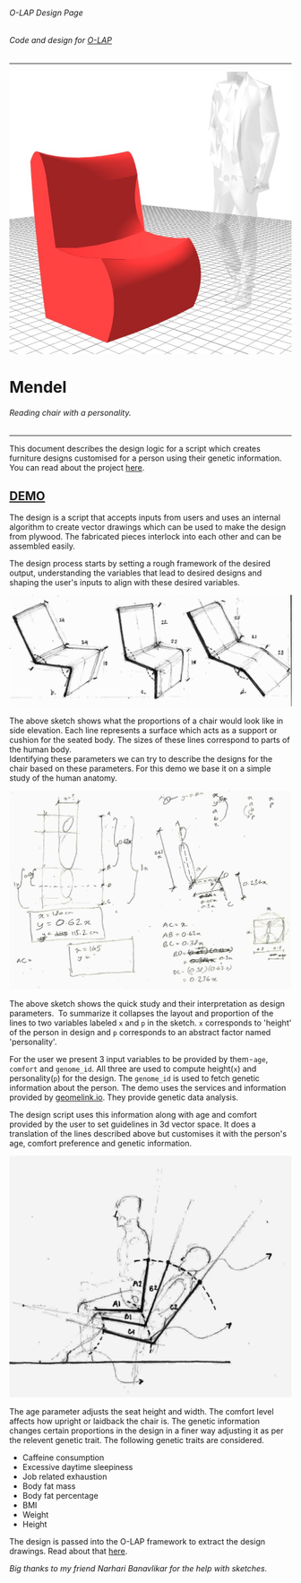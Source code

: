 ###### O-LAP Design Page
###### Code and design for [O-LAP](https://o-lap.com)  
---
![Mendel](https://raw.githubusercontent.com/amitlzkpa/mendel/master/design/display.jpg)
# Mendel  
###### Reading chair with a personality.  
---

This document describes the design logic for a script which creates furniture designs customised for a person using their genetic information.  
You can read about the project [here](https://o-lap.com).  

## [DEMO](https://o-lap.org/app.html?a=amitlzkpa&r=o-lap_mendel)
The design is a script that accepts inputs from users and uses an internal algorithm to create vector drawings which can be used to make the design from plywood. The fabricated pieces interlock into each other and can be assembled easily.  

The design process starts by setting a rough framework of the desired output, understanding the variables that lead to desired designs and shaping the user's inputs to align with these desired variables.  

![Identifying the parametric components.](https://github.com/amitlzkpa/mendel/blob/master/data/concept_profiles.jpg?raw=true)  

The above sketch shows what the proportions of a chair would look like in side elevation. Each line represents a surface which acts as a support or cushion for the seated body. The sizes of these lines correspond to parts of the human body.  
Identifying these parameters we can try to describe the designs for the chair based on these parameters. For this demo we base it on a simple study of the human anatomy.  

![Relating the human proportions to the above parameters.](https://github.com/amitlzkpa/mendel/blob/master/data/concept_ratios.jpg?raw=true)  

The above sketch shows the quick study and their interpretation as design parameters.  
To summarize it collapses the layout and proportion of the lines to two variables labeled `x` and `p` in the sketch. `x` corresponds to 'height' of the person in design and `p` corresponds to an abstract factor named 'personality'.  

For the user we present 3 input variables to be provided by them - `age`, `comfort` and `genome_id`. All three are used to compute height(`x`) and personality(`p`) for the design. The `genome_id` is used to fetch genetic information about the person. The demo uses the services and information provided by [geomelink.io](https://geomelink.io). They provide genetic data analysis.  

The design script uses this information along with age and comfort provided by the user to set guidelines in 3d vector space. It does a translation of the lines described above but customises it with the person's age, comfort preference and genetic information.  

![here](https://github.com/amitlzkpa/mendel/blob/master/data/concept_design3.jpg?raw=true)

The age parameter adjusts the seat height and width. The comfort level affects how upright or laidback the chair is. The genetic information changes certain proportions in the design in a finer way adjusting it as per the relevent genetic trait. The following genetic traits are considered.  
* Caffeine consumption
* Excessive daytime sleepiness
* Job related exhaustion
* Body fat mass
* Body fat percentage
* BMI
* Weight
* Height

The design is passed into the O-LAP framework to extract the design drawings. Read about that [here](https://github.com/O-LAP/home).  


*Big thanks to my friend Narhari Banavlikar for the help with sketches.*
